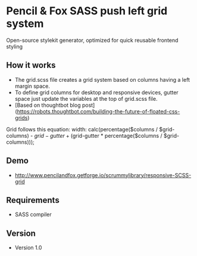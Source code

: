 # Pencil & Fox SASS push left grid system
Open-source stylekit generator, optimized for quick reusable frontend styling

## How it works
- The grid.scss file creates a grid system based on columns having a left margin space.
- To define grid columns for desktop and responsive devices, gutter space just update the variables at the top of grid.scss file.
- [Based on thoughtbot blog post] (https://robots.thoughtbot.com/building-the-future-of-floated-css-grids)

Grid follows this equation:
width: calc(percentage($columns / $grid-columns) - $grid-gutter + ($grid-gutter * percentage($columns / $grid-columns)));

## Demo
- http://www.pencilandfox.getforge.io/scrummylibrary/responsive-SCSS-grid

## Requirements
- SASS compiler

## Version
- Version 1.0
